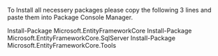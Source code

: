 To Install all necessery packages please copy the following 3 lines and paste them into Package Console Manager.


Install-Package Microsoft.EntityFrameworkCore
Install-Package Microsoft.EntityFrameworkCore.SqlServer
Install-Package Microsoft.EntityFrameworkCore.Tools
